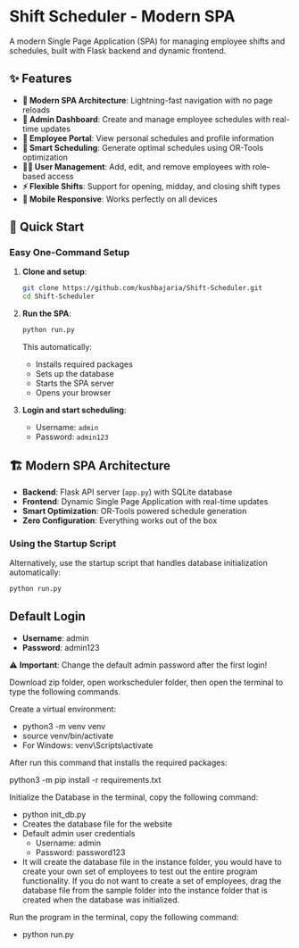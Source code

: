 # Shift Scheduler - Modern SPA

A modern Single Page Application (SPA) for managing employee shifts and schedules, built with Flask backend and dynamic frontend.

## ✨ Features

- **🌟 Modern SPA Architecture**: Lightning-fast navigation with no page reloads
- **🏢 Admin Dashboard**: Create and manage employee schedules with real-time updates
- **👥 Employee Portal**: View personal schedules and profile information
- **🤖 Smart Scheduling**: Generate optimal schedules using OR-Tools optimization
- **👨‍💼 User Management**: Add, edit, and remove employees with role-based access
- **⚡ Flexible Shifts**: Support for opening, midday, and closing shift types
- **📱 Mobile Responsive**: Works perfectly on all devices

## 🚀 Quick Start

### Easy One-Command Setup

1. **Clone and setup**:
   ```bash
   git clone https://github.com/kushbajaria/Shift-Scheduler.git
   cd Shift-Scheduler
   ```

2. **Run the SPA**:
   ```bash
   python run.py
   ```
   This automatically:
   - Installs required packages
   - Sets up the database
   - Starts the SPA server
   - Opens your browser

3. **Login and start scheduling**:
   - Username: `admin`
   - Password: `admin123`

## 🏗️ Modern SPA Architecture

- **Backend**: Flask API server (`app.py`) with SQLite database
- **Frontend**: Dynamic Single Page Application with real-time updates
- **Smart Optimization**: OR-Tools powered schedule generation
- **Zero Configuration**: Everything works out of the box

### Using the Startup Script

Alternatively, use the startup script that handles database initialization automatically:

```bash
python run.py
```

## Default Login

- **Username**: admin
- **Password**: admin123

⚠️ **Important**: Change the default admin password after the first login!

Download zip folder, open workscheduler folder, then open the terminal to type the following commands.

Create a virtual environment:

- python3 -m venv venv
- source venv/bin/activate
- For Windows: venv\Scripts\activate

After run this command that installs the required packages:

python3 -m pip install -r requirements.txt

Initialize the Database in the terminal, copy the following command: 
- python init_db.py
- Creates the database file for the website
- Default admin user credentials
    - Username: admin
    - Password: password123
- It will create the database file in the instance folder, you would have to create your own set of employees to test out the entire program functionality. If you do not want to create a set of employees, drag the database file from the sample folder into the instance folder that is created when the database was initialized.

Run the program in the terminal, copy the following command:
- python run.py
